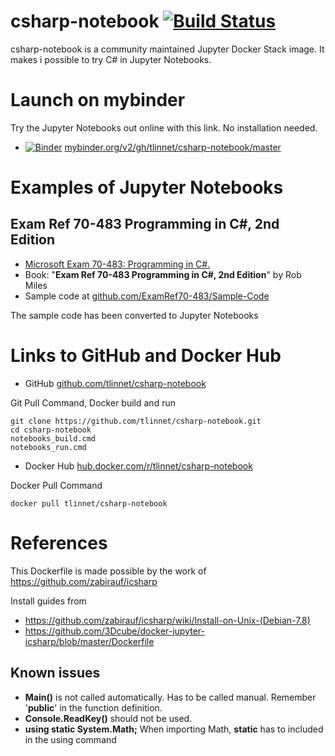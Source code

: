 # csharp-notebook [![Build Status](https://travis-ci.com/tlinnet/csharp-notebook.svg?branch=master)](https://travis-ci.com/tlinnet/csharp-notebook)

csharp-notebook is a community maintained Jupyter Docker Stack image. It makes i possible to try C# in Jupyter Notebooks.

# Launch on mybinder

Try the Jupyter Notebooks out online with this link. No installation needed.

* [![Binder](https://mybinder.org/badge_logo.svg)](https://mybinder.org/v2/gh/tlinnet/csharp-notebook/master) [mybinder.org/v2/gh/tlinnet/csharp-notebook/master](https://mybinder.org/v2/gh/tlinnet/csharp-notebook/master)

# Examples of Jupyter Notebooks

## Exam Ref 70-483 Programming in C#, 2nd Edition

* [Microsoft Exam 70-483: Programming in C#.](https://www.microsoft.com/en-us/learning/exam-70-483.aspx)
* Book: "**Exam Ref 70-483 Programming in C#, 2nd Edition**" by Rob Miles
* Sample code at [github.com/ExamRef70-483/Sample-Code](https://github.com/ExamRef70-483/Sample-Code)

The sample code has been converted to Jupyter Notebooks

# Links to GitHub and Docker Hub

* GitHub [github.com/tlinnet/csharp-notebook](https://github.com/tlinnet/csharp-notebook)

Git Pull Command, Docker build and run
```
git clone https://github.com/tlinnet/csharp-notebook.git
cd csharp-notebook
notebooks_build.cmd
notebooks_run.cmd
```

* Docker Hub [hub.docker.com/r/tlinnet/csharp-notebook](https://hub.docker.com/r/tlinnet/csharp-notebook)

Docker Pull Command
```
docker pull tlinnet/csharp-notebook
```

# References

This Dockerfile is made possible by the work of https://github.com/zabirauf/icsharp

Install guides from
* https://github.com/zabirauf/icsharp/wiki/Install-on-Unix-(Debian-7.8)
* https://github.com/3Dcube/docker-jupyter-icsharp/blob/master/Dockerfile

## Known issues

* **Main()** is not called automatically. Has to be called manual. Remember '**public**' in the function definition.
* **Console.ReadKey()** should not be used.
* **using static System.Math;**  When importing Math, **static** has to included in the using command
